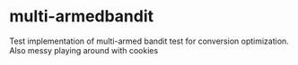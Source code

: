 # multi-armedbandit
Test implementation of multi-armed bandit test for conversion optimization. Also messy playing around with cookies
